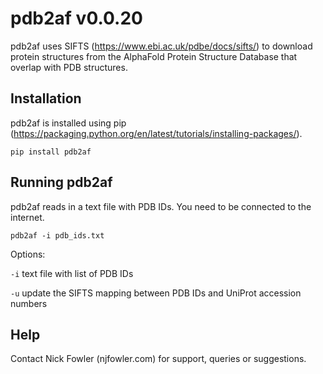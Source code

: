 
# pdb2af v0.0.20

pdb2af uses SIFTS (https://www.ebi.ac.uk/pdbe/docs/sifts/) to download protein structures from the AlphaFold Protein Structure Database that overlap with PDB structures.

## Installation

pdb2af is installed using pip (https://packaging.python.org/en/latest/tutorials/installing-packages/). 

`pip install pdb2af`


## Running pdb2af

pdb2af reads in a text file with PDB IDs. You need to be connected to the internet.

`pdb2af -i pdb_ids.txt` 

Options:

`-i` text file with list of PDB IDs  

`-u` update the SIFTS mapping between PDB IDs and UniProt accession numbers


## Help

Contact Nick Fowler (njfowler.com) for support, queries or suggestions.












